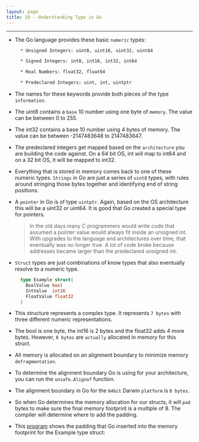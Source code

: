 ```yaml
---
layout: page
title: 19 - Understanding Type in Go
---
```

***

- The Go language provides these basic `numeric` types:

  ```sh
    * Unsigned Integers: uint8, uint16, uint32, uint64

    * Signed Integers: int8, int16, int32, int64

    * Real Numbers: float32, float64

    * Predeclared Integers: uint, int, uintptr
  ```

- The names for these keywords provide both pieces of the type `information`.

- The uint8 contains a `base` 10 number using one byte of `memory`. The value can be between 0 to 255.

- The int32 contains a base 10 number using 4 bytes of memory. The value can be between -2147483648 to 2147483647.

- The predeclared integers get mapped based on the `architecture` you are building the code against. On a 64 bit OS, int will map to int64 and on a 32 bit OS, it will be mapped to int32.

- Everything that is stored in memory comes back to one of these numeric types. `Strings` in Go are just a series of `uint8` types, with rules around stringing those bytes together and identifying end of string positions.

- A `pointer` in Go is of type `uintptr`. Again, based on the OS architecture this will be a uint32 or uint64. It is good that Go created a special type for pointers.

  > In the old days many C programmers would write code that assumed a pointer value would always fit inside an unsigned int. With upgrades to the language and architectures over time, that eventually was no longer true. A lot of code broke because addresses became larger than the predeclared unsigned int.

- `Struct` types are just combinations of know types that also eventually resolve to a numeric type.

  ```go
    type Example struct{
      BoolValue bool
      IntValue  int16
      FloatValue float32
    }
  ```

- This structure represents a complex type. It represents `7 bytes` with three different numeric representations.

- The bool is one byte, the int16 is 2 bytes and the float32 adds 4 more bytes. However, `8 bytes` are `actually` allocated in memory for this struct.

- All memory is allocated on an alignment boundary to minimize memory `defragmentation`.

- To determine the alignment boundary Go is using for your architecture, you can run the `unsafe.Alignof` function.

- The alignment boundary in Go for the `64bit` Darwin `platform` is `8 bytes`.

- So when Go determines the memory allocation for our structs, it will `pad` bytes to make sure the final memory footprint is a multiple of 8. The compiler will determine where to add the padding.

- This [program](https://github.com/g-kutty/go-code/blob/master/language/structs/example5/example5.go) shows the padding that Go inserted into the memory footprint for the Example type struct: